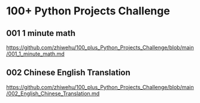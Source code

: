 # 100+ Python Projects Challenge

## 001 1 minute math
https://github.com/zhiwehu/100_plus_Python_Projects_Challenge/blob/main/001_1_minute_math.md

## 002 Chinese English Translation
https://github.com/zhiwehu/100_plus_Python_Projects_Challenge/blob/main/002_English_Chinese_Translation.md
